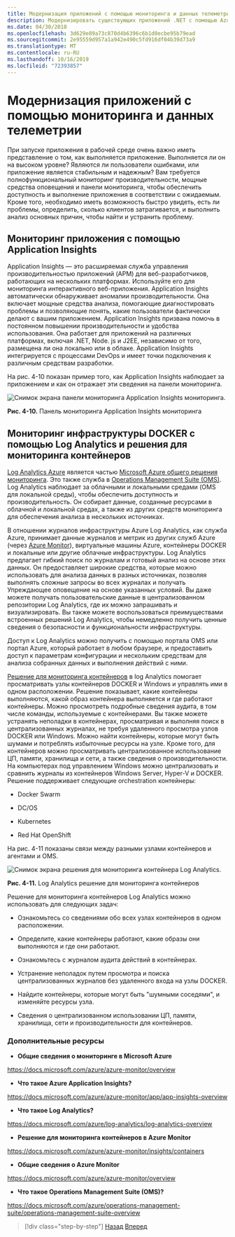 ```yaml
---
title: Модернизация приложений с помощью мониторинга и данных телеметрии
description: Модернизировать существующих приложений .NET с помощью Azure Cloud and Windows Containers | Модернизировать приложения с помощью мониторинга и телеметрии
ms.date: 04/30/2018
ms.openlocfilehash: 3d629e89a73c870d4b6396c6b1d0ecbe95b79ead
ms.sourcegitcommit: 2e95559d957a1a942e490c5fd916df04b39d73a9
ms.translationtype: MT
ms.contentlocale: ru-RU
ms.lasthandoff: 10/16/2019
ms.locfileid: "72393857"
---
```

# <a name="modernize-your-apps-with-monitoring-and-telemetry"></a>Модернизация приложений с помощью мониторинга и данных телеметрии

При запуске приложения в рабочей среде очень важно иметь представление о том, как выполняется приложение. Выполняется ли он на высоком уровне? Являются ли пользователи ошибками, или приложение является стабильным и надежным? Вам требуется полнофункциональный мониторинг производительности, мощные средства оповещения и панели мониторинга, чтобы обеспечить доступность и выполнение приложения в соответствии с ожидаемым. Кроме того, необходимо иметь возможность быстро увидеть, есть ли проблемы, определить, сколько клиентов затрагивается, и выполнить анализ основных причин, чтобы найти и устранить проблему.

## <a name="monitor-your-application-with-application-insights"></a>Мониторинг приложения с помощью Application Insights

Application Insights — это расширяемая служба управления производительностью приложений (APM) для веб-разработчиков, работающих на нескольких платформах. Используйте его для мониторинга интерактивного веб-приложения. Application Insights автоматически обнаруживает аномалии производительности. Она включает мощные средства анализа, помогающие диагностировать проблемы и позволяющие понять, какие пользователи фактически делают с вашим приложением. Application Insights призвана помочь в постоянном повышении производительности и удобства использования. Она работает для приложений на различных платформах, включая .NET, Node. js и J2EE, независимо от того, размещена ли она локально или в облаке. Application Insights интегрируется с процессами DevOps и имеет точки подключения к различным средствам разработки.

На рис. 4-10 показан пример того, как Application Insights наблюдает за приложением и как он отражает эти сведения на панели мониторинга.

![Снимок экрана панели мониторинга Application Insights мониторинга.](./media/modernize-your-apps-with-monitoring-and-telemetry/application-insights-monitoring-dashboard.png)

**Рис. 4-10.** Панель мониторинга Application Insights мониторинга

## <a name="monitor-your-docker-infrastructure-with-log-analytics-and-its-container-monitoring-solution"></a>Мониторинг инфраструктуры DOCKER с помощью Log Analytics и решения для мониторинга контейнеров

[Log Analytics Azure](https://docs.microsoft.com/azure/log-analytics/log-analytics-overview) является частью [Microsoft Azure общего решения мониторинга](https://docs.microsoft.com/azure/monitoring-and-diagnostics/monitoring-overview). Это также служба в [Operations Management Suite (OMS)](https://docs.microsoft.com/azure/operations-management-suite/operations-management-suite-overview). Log Analytics наблюдает за облачными и локальными средами (OMS для локальной среды), чтобы обеспечить доступность и производительность. Он собирает данные, созданные ресурсами в облачной и локальной средах, а также из других средств мониторинга для обеспечения анализа в нескольких источниках.

В отношении журналов инфраструктуры Azure Log Analytics, как служба Azure, принимает данные журналов и метрик из других служб Azure (через [Azure Monitor](https://docs.microsoft.com/azure/monitoring-and-diagnostics/monitoring-overview-azure-monitor)), виртуальные машины Azure, контейнеры DOCKER и локальные или другие облачные инфраструктуры. Log Analytics предлагает гибкий поиск по журналам и готовый анализ на основе этих данных. Он предоставляет широкие средства, которые можно использовать для анализа данных в разных источниках, позволяя выполнять сложные запросы во всех журналах и получать Упреждающее оповещение на основе указанных условий. Вы даже можете получать пользовательские данные в централизованном репозитории Log Analytics, где их можно запрашивать и визуализировать. Вы также можете воспользоваться преимуществами встроенных решений Log Analytics, чтобы немедленно получить ценные сведения о безопасности и функциональности инфраструктуры.

Доступ к Log Analytics можно получить с помощью портала OMS или портал Azure, который работает в любом браузере, и предоставить доступ к параметрам конфигурации и нескольким средствам для анализа собранных данных и выполнения действий с ними.

[Решение для мониторинга контейнеров](https://docs.microsoft.com/azure/log-analytics/log-analytics-containers) в log Analytics помогает просматривать узлы контейнеров DOCKER и Windows и управлять ими в одном расположении. Решение показывает, какие контейнеры выполняются, какой образ контейнера выполняется и где работают контейнеры. Можно просмотреть подробные сведения аудита, в том числе команды, используемые с контейнерами. Вы также можете устранять неполадки в контейнерах, просматривая и выполняя поиск в централизованных журналах, не требуя удаленного просмотра узлов DOCKER или Windows. Можно найти контейнеры, которые могут быть шумами и потреблять избыточные ресурсы на узле. Кроме того, для контейнеров можно просматривать централизованное использование ЦП, памяти, хранилища и сети, а также сведения о производительности. На компьютерах под управлением Windows можно централизовать и сравнить журналы из контейнеров Windows Server, Hyper-V и DOCKER. Решение поддерживает следующие orchestration контейнеры:

- Docker Swarm

- DC/OS

- Kubernetes

- Red Hat OpenShift

На рис. 4-11 показаны связи между разными узлами контейнеров и агентами и OMS.

![Снимок экрана решения для мониторинга контейнера Log Analytics.](./media/modernize-your-apps-with-monitoring-and-telemetry/log-analytics-container-monitoring-solution.png)

**Рис. 4-11.** Log Analytics решение для мониторинга контейнеров

Решение для мониторинга контейнеров Log Analytics можно использовать для следующих задач:

- Ознакомьтесь со сведениями обо всех узлах контейнеров в одном расположении.

- Определите, какие контейнеры работают, какие образы они выполняются и где они работают.

- Ознакомьтесь с журналом аудита действий в контейнерах.

- Устранение неполадок путем просмотра и поиска централизованных журналов без удаленного входа на узлы DOCKER.

- Найдите контейнеры, которые могут быть "шумными соседями", и изменяйте ресурсы узла.

- Сведения о централизованном использовании ЦП, памяти, хранилища, сети и производительности для контейнеров.

### <a name="additional-resources"></a>Дополнительные ресурсы

- **Общие сведения о мониторинге в Microsoft Azure**

<https://docs.microsoft.com/azure/azure-monitor/overview>

- **Что такое Azure Application Insights?**

<https://docs.microsoft.com/azure/azure-monitor/app/app-insights-overview>

- **Что такое Log Analytics?**

<https://docs.microsoft.com/azure/log-analytics/log-analytics-overview>

- **Решение для мониторинга контейнеров в Azure Monitor**

<https://docs.microsoft.com/azure/azure-monitor/insights/containers>

- **Общие сведения о Azure Monitor**

<https://docs.microsoft.com/azure/azure-monitor/overview>

- **Что такое Operations Management Suite (OMS)?**

<https://docs.microsoft.com/azure/operations-management-suite/operations-management-suite-overview>

>[!div class="step-by-step"]
>[Назад](build-resilient-services-ready-for-the-cloud-embrace-transient-failures-in-the-cloud.md)
>[Вперед](life-cycle-ci-cd-pipelines-devops-tools.md)

